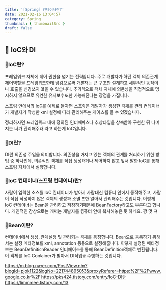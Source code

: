 ```yaml
---
title: '[Spring] 컨테이너란?'
date: 2021-02-16 13:04:57
category: Spring
thumbnail: { thumbnailSrc }
draft: false
---
```


## 🌟 IoC와 DI

### 🎯IoC란?
프레임워크 자체에 제어 권한을 넘기는 전략입니다.
주로 개발자가 하던 객체 의존관계 제어역할을 프레임워크한테 넘김으로써 개발자는 큰 구조만 설계하고 세부적인 동작이나 호출을 신경쓰지 않을 수 있습니다. 추가적으로 객체 자체에 의존성을 직접적으로 명시하지 않으므로
유연한 유지보수또한 가능해진다는 장점을 가집니다.

스프링 안에서의 IoC를 예제로 들자면
스프링은 개발자가 생성한 객체를 관리 컨테이너가 
개발자가 작성한 xml 설정에 따라 관리해주는 케이스를 들 수 있겠습니다. 

정리하자면 프레임워크 내에 정의된 인터페이스나 추상타입을 상속받아 구현한 뒤 
나머지는 너가 관리해주라 라고 하는게 IoC입니다.

### 🎯DI란?
DI란 의존성 주입을 의미합니다. 의존성을 가지고 있는 객체의 관계를 처리하기 위한 방법 중 하나인데, 의존적인 객체를 직접 생성하거나 제어하지 않고 앞서 말한 IoC를 통해 
스프링 자체에서 실행합니다.

### 🎯IoC 컨테이너(스프링 컨테이너)란?
사람이 입력한 소스를 IoC 컨테이너가 받아서 사람대신 컴퓨터 안에서 동작해주고,
사람이 직접 작성하지 않은 객체의 생성과 소멸 또한 알아서 관리해주는 것입니다.
이렇게 IoC 컨테이너는 Bean을 관리하고 저장하기때문에 BeanFactory라고도 부른다고 합니다.
개인적인 감상으로는 개쩌는 개발자를 컴퓨터 안에 복사해놓은 듯 하네요.
짱 멋 져

### 🎯Bean이란?
컨테이너에서 생성, 관계설정 및 관리되는 객체를 통칭합니다.
Bean으로 등록하기 위해서는 설정 메타정보를 xml, annotation 등등으로 설정해줍니다. 
이렇게 설정된 메타정보는 BeanDefinitionReader 인터페이스를 통해 BeanDefinition객체로 변환됩니다. 이 객체를 IoC Container가 받아서 DI작업을 수행하는 것입니다. 


https://m.blog.naver.com/PostView.nhn?blogId=pjok1122&logNo=221744895053&proxyReferer=https:%2F%2Fwww.google.co.kr%2F
https://pks424.tistory.com/entry/IoC-DI란
https://limmmee.tistory.com/13
